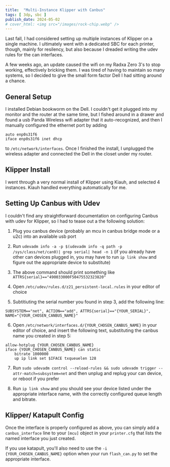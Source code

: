 ```yaml
---
title:  "Multi-Instance Klipper with Canbus"
tags: [ 3dp, sbc ]
publish_date: 2024-05-02
# cover_html: <img src="/images/rock-chip.webp" />
---
```


Last fall, I had considered setting up multiple instances of Klipper on a single machine. I ultimately went with a dedicated SBC for each printer, though, mainly for resilency, but also because I dreaded writing the udev rules for the can interfaces.

A few weeks ago, an update caused the wifi on my Radxa Zero 3's to stop working, effectively bricking them. I was tired of having to maintain so many systems, so I decided to give the small form factor Dell I had sitting around a chance. 

## General Setup

I installed Debian bookworm on the Dell. I couldn't get it plugged into my monitor and the router at the same time, but I fished around in a drawer and found a usb Panda Wireless wifi adapter that it auto-recognized, and then I manually configured the ethernet port by adding 

```
auto enp0s31f6
iface enp0s31f6 inet dhcp
```

to `/etc/network/interfaces`. Once I finished the install, I unplugged the wireless adapter and connected the Dell in the closet under my router.

## Klipper Install

I went through a very normal install of Klipper using Kiauh, and selected 4 instances. Kiauh handled everything automatically for me. 

## Setting Up Canbus with Udev

I couldn't find any straightforward documentation on configuring Canbus with udev for Klipper, so I had to tease out a the following solution:

1. Plug you canbus device (probably an mcu in canbus bridge mode or a u2c) into an available usb port

2. Run `udevadm info -a -p $(udevadm info -q path -p /sys/class/net/can0)| grep serial| head -n 1` (if you already have other can devices plugged in, you may have to run `ip link show` and figure out the appropriate device to substitute)

3. The above command should print something like `ATTRS{serial}=="490033000F50475532323820"`

4. Open `/etc/udev/rules.d/z21_persistent-local.rules` in your editor of choice

5. Subtitiuting the serial number you found in step 3, add the following line: 

```
SUBSYSTEM=="net", ACTION=="add", ATTRS{serial}=="{YOUR_SERIAL}", NAME="{YOUR_CHOSEN_CANBUS_NAME}"
```

6. Open `/etc/network/interfaces.d/{YOUR_CHOSEN_CANBUS_NAME}` in your editor of choice, and insert the following text, substituting the canbus name you created in step 5:

```
allow-hotplug {YOUR_CHOSEN_CANBUS_NAME}
iface {YOUR_CHOSEN_CANBUS_NAME} can static
    bitrate 1000000
    up ip link set $IFACE txqueuelen 128
```

7. Run `sudo udevadm control --reload-rules && sudo udevadm trigger --attr-match=subsystem=net` and then unplug and replug your can device, or reboot if you prefer

8. Run `ip link show` and you should see your device listed under the appropriate interface name, with the correctly configured queue length and bitrate.

## Klipper/ Katapult Config

Once the interface is properly configured as above, you can simply add a  `canbus_interface` line to your `[mcu]` object in your `printer.cfg` that lists the named interface you just created.

If you use katapult, you'll also need to use the `-i {YOUR_CHOSEN_CANBUS_NAME}` option when your run `flash_can.py` to set the appropriate interface.

